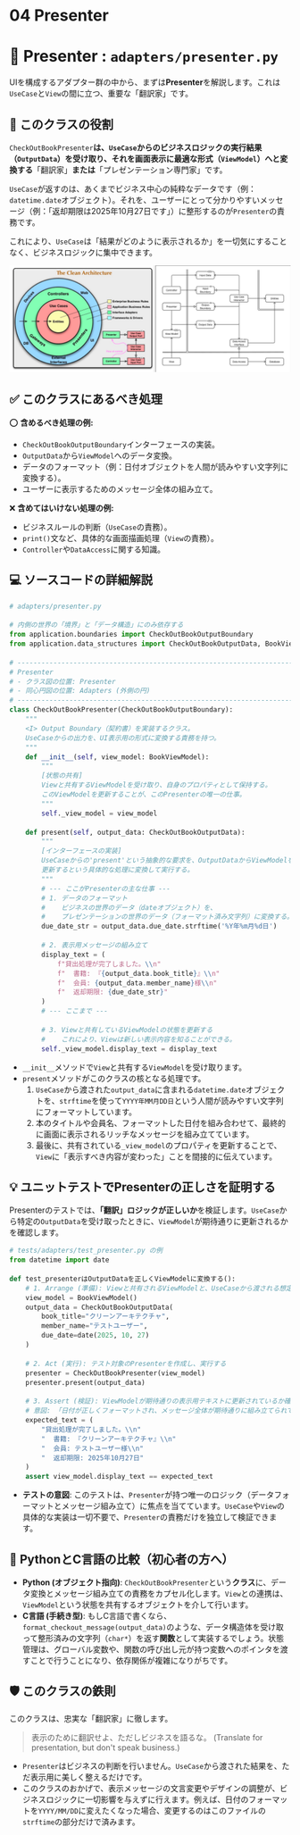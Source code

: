 # 04 Presenter

# 🎨 Presenter : `adapters/presenter.py`

UIを構成するアダプター群の中から、まずは**Presenter**を解説します。これは`UseCase`と`View`の間に立つ、重要な「翻訳家」です。

## 🎯 このクラスの役割

`CheckOutBookPresenter`**は、`UseCase`からのビジネスロジックの実行結果（`OutputData`）を受け取り、それを画面表示に最適な形式（`ViewModel`）へと変換する**「翻訳家」**または**「プレゼンテーション専門家」です。

`UseCase`が返すのは、あくまでビジネス中心の純粋なデータです（例：`datetime.date`オブジェクト）。それを、ユーザーにとって分かりやすいメッセージ（例：「返却期限は2025年10月27日です」）に整形するのが`Presenter`の責務です。

これにより、`UseCase`は「結果がどのように表示されるか」を一切気にすることなく、ビジネスロジックに集中できます。

![クリーンアーキテクチャ](../クリーンアーキテクチャ.png)

## ✅ このクラスにあるべき処理

⭕️ **含めるべき処理の例:**

- `CheckOutBookOutputBoundary`インターフェースの実装。
- `OutputData`から`ViewModel`へのデータ変換。
- データのフォーマット（例：日付オブジェクトを人間が読みやすい文字列に変換する）。
- ユーザーに表示するためのメッセージ全体の組み立て。

❌ **含めてはいけない処理の例:**

- ビジネスルールの判断（`UseCase`の責務）。
- `print()`文など、具体的な画面描画処理（`View`の責務）。
- `Controller`や`DataAccess`に関する知識。

## 💻 ソースコードの詳細解説

```python
# adapters/presenter.py

# 内側の世界の「境界」と「データ構造」にのみ依存する
from application.boundaries import CheckOutBookOutputBoundary
from application.data_structures import CheckOutBookOutputData, BookViewModel

# -----------------------------------------------------------------------------
# Presenter
# - クラス図の位置: Presenter
# - 同心円図の位置: Adapters (外側の円)
# -----------------------------------------------------------------------------
class CheckOutBookPresenter(CheckOutBookOutputBoundary):
    """
    <I> Output Boundary（契約書）を実装するクラス。
    UseCaseからの出力を、UI表示用の形式に変換する責務を持つ。
    """
    def __init__(self, view_model: BookViewModel):
        """
        [状態の共有]
        Viewと共有するViewModelを受け取り、自身のプロパティとして保持する。
        このViewModelを更新することが、このPresenterの唯一の仕事。
        """
        self._view_model = view_model

    def present(self, output_data: CheckOutBookOutputData):
        """
        [インターフェースの実装]
        UseCaseからの'present'という抽象的な要求を、OutputDataからViewModelを
        更新するという具体的な処理に変換して実行する。
        """
        # --- ここがPresenterの主な仕事 ---
        # 1. データのフォーマット
        #    ビジネスの世界のデータ（dateオブジェクト）を、
        #    プレゼンテーションの世界のデータ（フォーマット済み文字列）に変換する。
        due_date_str = output_data.due_date.strftime('%Y年%m月%d日')

        # 2. 表示用メッセージの組み立て
        display_text = (
            f"貸出処理が完了しました。\\n"
            f"  書籍: 『{output_data.book_title}』\\n"
            f"  会員: {output_data.member_name}様\\n"
            f"  返却期限: {due_date_str}"
        )
        # --- ここまで ---

        # 3. Viewと共有しているViewModelの状態を更新する
        #    これにより、Viewは新しい表示内容を知ることができる。
        self._view_model.display_text = display_text

```

- `__init__`メソッドで`View`と共有する`ViewModel`を受け取ります。
- `present`メソッドがこのクラスの核となる処理です。
    1. `UseCase`から渡された`output_data`に含まれる`datetime.date`オブジェクトを、`strftime`を使って`YYYY年MM月DD日`という人間が読みやすい文字列にフォーマットしています。
    2. 本のタイトルや会員名、フォーマットした日付を組み合わせて、最終的に画面に表示されるリッチなメッセージを組み立てています。
    3. 最後に、共有されている`_view_model`のプロパティを更新することで、`View`に「表示すべき内容が変わった」ことを間接的に伝えています。

## 💡 ユニットテストでPresenterの正しさを証明する

Presenterのテストでは、**「翻訳」ロジックが正しいか**を検証します。`UseCase`から特定の`OutputData`を受け取ったときに、`ViewModel`が期待通りに更新されるかを確認します。

```python
# tests/adapters/test_presenter.py の例
from datetime import date

def test_presenterはOutputDataを正しくViewModelに変換する():
    # 1. Arrange (準備): Viewと共有されるViewModelと、UseCaseから渡される想定のOutputDataを用意
    view_model = BookViewModel()
    output_data = CheckOutBookOutputData(
        book_title="クリーンアーキテクチャ",
        member_name="テストユーザー",
        due_date=date(2025, 10, 27)
    )

    # 2. Act (実行): テスト対象のPresenterを作成し、実行する
    presenter = CheckOutBookPresenter(view_model)
    presenter.present(output_data)

    # 3. Assert (検証): ViewModelが期待通りの表示用テキストに更新されているか確認
    # 意図: 「日付が正しくフォーマットされ、メッセージ全体が期待通りに組み立てられているか？」をテスト
    expected_text = (
        "貸出処理が完了しました。\\n"
        "  書籍: 『クリーンアーキテクチャ』\\n"
        "  会員: テストユーザー様\\n"
        "  返却期限: 2025年10月27日"
    )
    assert view_model.display_text == expected_text

```

- **テストの意図**: このテストは、`Presenter`が持つ唯一のロジック（データフォーマットとメッセージ組み立て）に焦点を当てています。`UseCase`や`View`の具体的な実装は一切不要で、`Presenter`の責務だけを独立して検証できます。

## 🐍 PythonとC言語の比較（初心者の方へ）

- **Python (オブジェクト指向)**: `CheckOutBookPresenter`という**クラス**に、データ変換とメッセージ組み立ての責務をカプセル化します。`View`との連携は、`ViewModel`という状態を共有するオブジェクトを介して行います。
- **C言語 (手続き型)**: もしC言語で書くなら、`format_checkout_message(output_data)`のような、データ構造体を受け取って整形済みの文字列（`char*`）を返す**関数**として実装するでしょう。状態管理は、グローバル変数や、関数の呼び出し元が持つ変数へのポインタを渡すことで行うことになり、依存関係が複雑になりがちです。

## 🛡️ このクラスの鉄則

このクラスは、忠実な「翻訳家」に徹します。

> 表示のために翻訳せよ、ただしビジネスを語るな。 (Translate for presentation, but don't speak business.)
> 
- `Presenter`はビジネスの判断を行いません。`UseCase`から渡された結果を、ただ表示用に美しく整えるだけです。
- このクラスのおかげで、表示メッセージの文言変更やデザインの調整が、ビジネスロジックに一切影響を与えずに行えます。例えば、日付のフォーマットを`YYYY/MM/DD`に変えたくなった場合、変更するのはこのファイルの`strftime`の部分だけで済みます。